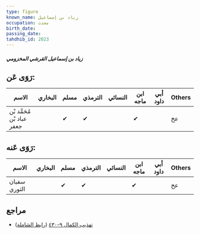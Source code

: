 ```yaml
---
type: figure
known_name: زياد بن إسماعيل
occupation: محدث
birth_date:
passing_date:
tahdhib_id: 2023
---
```

##### زياد بن إسماعيل القرشي المخزومي

## رَوَى عَن:
| الاسم                      | البخاري | مسلم | الترمذي | النسائي | ابن ماجه | أبي داود | Others |
| -------------------------- | ------- | ---- | ------- | ------- | -------- | -------- | ------ |
| مُحَمَّد بْن عباد بْن جعفر |         | ✔    | ✔       |         | ✔        |          | عخ     |
## رَوَى عَنه:
| الاسم        | البخاري | مسلم | الترمذي | النسائي | ابن ماجه | أبي داود | Others |
| ------------ | ------- | ---- | ------- | ------- | -------- | -------- | ------ |
| سفيان الثوري |         | ✔    | ✔       |         | ✔        |          | عخ     |
## مراجع
- [تهذيب الكمال ٩-٤٣٠](obsidian://open?vault=Tahdhib-al-Kamal&file=Figures/٢٠٢٣-زياد%20بن%20إسماعيل%20القرشي%20المخزومي) ([رابط الشاملة](https://shamela.ws/book/3722/4670))